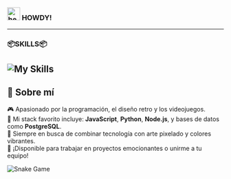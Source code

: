 ### <img src="https://media.tenor.com/9f3m32Zi_t0AAAAm/guardians-of-the-galaxy-marvel-studios.webp" alt="heart" width="30"/> **HOWDY!**   
---  
### 📦**SKILLS**📦
![My Skills](https://skillicons.dev/icons?i=github,npm,java,electron,aws,angular,azure,js,fastapi,firebase,css,git,idea,mysql,nodejs,py,react,spring,vscode,css)
---  
## 📝 **Sobre mí**
🎮 Apasionado por la programación, el diseño retro y los videojuegos.  
💜 Mi stack favorito incluye: **JavaScript**, **Python**, **Node.js**, y bases de datos como **PostgreSQL**.  
🎨 Siempre en busca de combinar tecnología con arte pixelado y colores vibrantes.  
🌟 ¡Disponible para trabajar en proyectos emocionantes o unirme a tu equipo!  


<picture>
  <source media="(prefers-color-scheme: dark)" srcset="https://kuromy777.github.io/kuromy777/github-contribution-grid-snake-dark.svg" />
  <source media="(prefers-color-scheme: light)" srcset="https://kuromy777.github.io/kuromy777/github-contribution-grid-snake.svg" />
  <img alt="Snake Game" src="https://kuromy777.github.io/kuromy777/github-contribution-grid-snake.svg" />
</picture>

